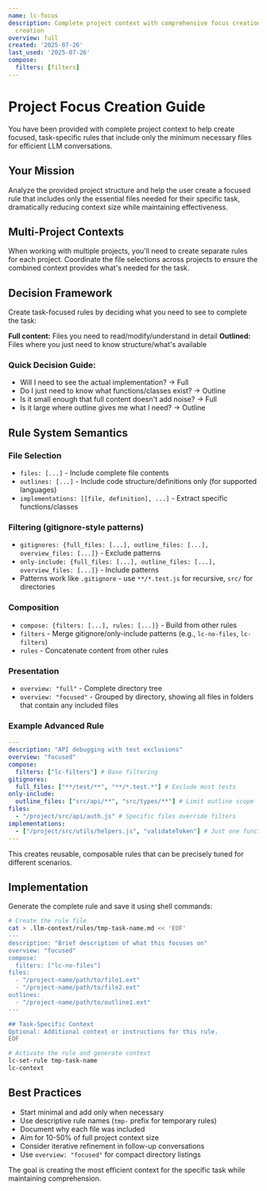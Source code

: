 ```yaml
---
name: lc-focus
description: Complete project context with comprehensive focus creation instructions for efficient rule
  creation
overview: full
created: '2025-07-26'
last_used: '2025-07-26'
compose:
  filters: [filters]
---
```


# Project Focus Creation Guide

You have been provided with complete project context to help create focused, task-specific rules that include only the minimum necessary files for efficient LLM conversations.

## Your Mission

Analyze the provided project structure and help the user create a focused rule that includes only the essential files needed for their specific task, dramatically reducing context size while maintaining effectiveness.

## Multi-Project Contexts

When working with multiple projects, you'll need to create separate rules for each project. Coordinate the file selections across projects to ensure the combined context provides what's needed for the task.

## Decision Framework

Create task-focused rules by deciding what you need to see to complete the task:

**Full content:** Files you need to read/modify/understand in detail
**Outlined:** Files where you just need to know structure/what's available

### Quick Decision Guide:

- Will I need to see the actual implementation? → Full
- Do I just need to know what functions/classes exist? → Outline
- Is it small enough that full content doesn't add noise? → Full
- Is it large where outline gives me what I need? → Outline

## Rule System Semantics

### File Selection

- `files: [...]` - Include complete file contents
- `outlines: [...]` - Include code structure/definitions only (for supported languages)
- `implementations: [[file, definition], ...]` - Extract specific functions/classes

### Filtering (gitignore-style patterns)

- `gitignores: {full_files: [...], outline_files: [...], overview_files: [...]}` - Exclude patterns
- `only-include: {full_files: [...], outline_files: [...], overview_files: [...]}` - Include patterns
- Patterns work like `.gitignore` - use `**/*.test.js` for recursive, `src/` for directories

### Composition

- `compose: {filters: [...], rules: [...]}` - Build from other rules
- `filters` - Merge gitignore/only-include patterns (e.g., `lc-no-files`, `lc-filters`)
- `rules` - Concatenate content from other rules

### Presentation

- `overview: "full"` - Complete directory tree
- `overview: "focused"` - Grouped by directory, showing all files in folders that contain any included files

### Example Advanced Rule

```yaml
---
description: "API debugging with test exclusions"
overview: "focused"
compose:
  filters: ["lc-filters"] # Base filtering
gitignores:
  full_files: ["**/test/**", "**/*.test.*"] # Exclude most tests
only-include:
  outline_files: ["src/api/**", "src/types/**"] # Limit outline scope
files:
  - "/project/src/api/auth.js" # Specific files override filters
implementations:
  - ["/project/src/utils/helpers.js", "validateToken"] # Just one function
---
```

This creates reusable, composable rules that can be precisely tuned for different scenarios.

## Implementation

Generate the complete rule and save it using shell commands:

```bash
# Create the rule file
cat > .llm-context/rules/tmp-task-name.md << 'EOF'
---
description: "Brief description of what this focuses on"
overview: "focused"
compose:
  filters: ["lc-no-files"]
files:
  - "/project-name/path/to/file1.ext"
  - "/project-name/path/to/file2.ext"
outlines:
  - "/project-name/path/to/outline1.ext"
---

## Task-Specific Context
Optional: Additional context or instructions for this rule.
EOF

# Activate the rule and generate context
lc-set-rule tmp-task-name
lc-context
```

## Best Practices

- Start minimal and add only when necessary
- Use descriptive rule names (`tmp-` prefix for temporary rules)
- Document why each file was included
- Aim for 10-50% of full project context size
- Consider iterative refinement in follow-up conversations
- Use `overview: "focused"` for compact directory listings

The goal is creating the most efficient context for the specific task while maintaining comprehension.
